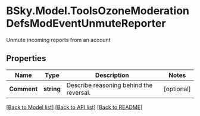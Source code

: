 # BSky.Model.ToolsOzoneModerationDefsModEventUnmuteReporter
Unmute incoming reports from an account

## Properties

Name | Type | Description | Notes
------------ | ------------- | ------------- | -------------
**Comment** | **string** | Describe reasoning behind the reversal. | [optional] 

[[Back to Model list]](../README.md#documentation-for-models) [[Back to API list]](../README.md#documentation-for-api-endpoints) [[Back to README]](../README.md)

